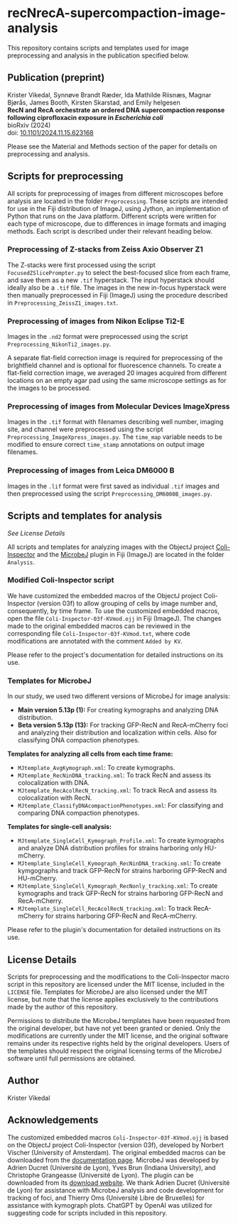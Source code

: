 # recNrecA-supercompaction-image-analysis

This repository contains scripts and templates used for image preprocessing and analysis in the publication specified below.


## Publication (preprint)

Krister Vikedal, Synnøve Brandt Ræder, Ida Mathilde Riisnæs, Magnar Bjørås, James Booth, Kirsten Skarstad, and Emily helgesen <br>
**RecN and RecA orchestrate an ordered DNA supercompaction response following ciprofloxacin exposure in <i>Escherichia coli</i>**<br>
bioRxiv (2024)<br>
doi: [10.1101/2024.11.15.623168](https://doi.org/10.1101/2024.11.15.623168)

Please see the Material and Methods section of the paper for details on preprocessing and analysis. 


## Scripts for preprocessing

All scripts for preprocessing of images from different microscopes before analysis are located in the folder `Preprocessing`. These scripts are intended for use in the Fiji distribution of ImageJ, using Jython, an implementation of Python that runs on the Java platform. Different scripts were written for each type of microscope, due to differences in image formats and imaging methods. Each script is described under their relevant heading below. 

### Preprocessing of Z-stacks from Zeiss Axio Observer Z1

The Z-stacks were first processed using the script `FocusedZSlicePrompter.py` to select the best-focused slice from each frame, and save them as a new `.tif` hyperstack. The input hyperstack should ideally also be a `.tif` file. The images in the new in-focus hyperstack were then manually preprocessed in Fiji (ImageJ) using the procedure described in `Preprocessing_ZeissZ1_images.txt`. 

### Preprocessing of images from Nikon Eclipse Ti2-E

Images in the `.nd2` format were preprocessed using the script `Preprocessing_NikonTi2_images.py`.

A separate flat-field correction image is required for preprocessing of the brightfield channel and is optional for fluorescence channels. To create a flat-field correction image, we averaged 20 images acquired from different locations on an empty agar pad using the same microscope settings as for the images to be processed. 

### Preprocessing of images from Molecular Devices ImageXpress

Images in the `.tif` format with filenames describing well number, imaging site, and channel were preprocessed using the script `Preprocessing_ImageXpress_images.py`. The `time_map` variable needs to be modified to ensure correct `time_stamp` annotations on output image filenames. 

### Preprocessing of images from Leica DM6000 B

Images in the `.lif` format were first saved as individual `.tif` images and then preprocessed using the script `Preprocessing_DM6000B_images.py`.


## Scripts and templates for analysis

_See License Details_

All scripts and templates for analyzing images with the ObjectJ project [Coli-Inspector](https://sils.fnwi.uva.nl/bcb/objectj/examples/Coli-Inspector/Coli-Inspector-MD/coli-inspector.html) and the [MicrobeJ](https://www.microbej.com/) plugin in Fiji (ImageJ) are located in the folder `Analysis`. 

### Modified Coli-Inspector script

We have customized the embedded macros of the ObjectJ project Coli-Inspector (version 03f) to allow grouping of cells by image number and, consequently, by time frame. To use the customized embedded macros, open the file `Coli-Inspector-03f-KVmod.ojj` in Fiji (ImageJ). The changes made to the original embedded macros can be reviewed in the corresponding file `Coli-Inspector-03f-KVmod.txt`, where code modifications are annotated with the comment `Added by KV`.

Please refer to the project's documentation for detailed instructions on its use. 

### Templates for MicrobeJ

In our study, we used two different versions of MicrobeJ for image analysis: 
- **Main version 5.13p (1):** For creating kymographs and analyzing DNA distribution.
- **Beta version 5.13p (13):** For tracking GFP-RecN and RecA-mCherry foci and analyzing their distribution and localization within cells. Also for classifying DNA compaction phenotypes.

**Templates for analyzing all cells from each time frame:** 
- `MJtemplate_AvgKymograph.xml`: To create kymographs.
- `MJtemplate_RecNinDNA_tracking.xml`: To track RecN and assess its colocalization with DNA. 
- `MJtemplate_RecAcolRecN_tracking.xml`: To track RecA and assess its colocalization with RecN.
- `MJtemplate_ClassifyDNAcompactionPhenotypes.xml`: For classifying and comparing DNA compaction phenotypes.

**Templates for single-cell analysis:** 
- `MJtemplate_SingleCell_Kymograph_Profile.xml`: To create kymographs and analyze DNA distribution profiles for strains harboring only HU-mCherry. 
- `MJtemplate_SingleCell_Kymograph_RecNinDNA_tracking.xml`: To create kymgographs and track GFP-RecN for strains harboring GFP-RecN and HU-mCherry. 
- `MJtemplate_SingleCell_Kymograph_RecNonly_tracking.xml`: To create kymographs and track GFP-RecN for strains harboring GFP-RecN and RecA-mCherry.
- `MJtemplate_SingleCell_RecAcolRecN_tracking.xml`: To track RecA-mCherry for strains harboring GFP-RecN and RecA-mCherry.

Please refer to the plugin's documentation for detailed instructions on its use. 


## License Details

Scripts for preprocessing and the modifications to the Coli-Inspector macro script in this repository are licensed under the MIT license, included in the `LICENSE` file. Templates for MicrobeJ are also licensed under the MIT license, but note that the license applies exclusively to the contributions made by the author of this repository. 

Permissions to distribute the MicrobeJ templates have been requested from the original developer, but have not yet been granted or denied. Only the modifications are currently under the MIT license, and the original software remains under its respective rights held by the original developers. Users of the templates should respect the original licensing terms of the MicrobeJ software until full permissions are obtained. 

## Author

Krister Vikedal

## Acknowledgements

The customized embedded macros `Coli-Inspector-03f-KVmod.ojj` is based on the ObjectJ project Coli-Inspector (version 03f), developed by Norbert Vischer (University of Amsterdam). The original embedded macros can be downloaded from the [documentation page](https://sils.fnwi.uva.nl/bcb/objectj/examples/Coli-Inspector/Coli-Inspector-MD/coli-inspector.html). MicrobeJ was developed by Adrien Ducret (Université de Lyon), Yves Brun (Indiana University), and Christophe Grangeasse (Université de Lyon). The plugin can be downloaded from its [download website](https://www.microbej.com/download-2/). We thank Adrien Ducret (Université de Lyon) for assistance with MicrobeJ analysis and code development for tracking of foci, and Thierry Oms (Université Libre de Bruxelles) for assistance with kymograph plots. ChatGPT by OpenAI was utilized for suggesting code for scripts included in this repository.
